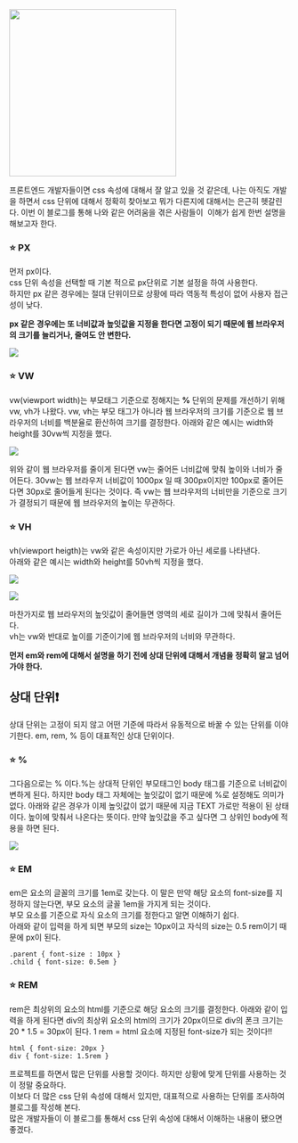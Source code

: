 <img src="https://img1.daumcdn.net/thumb/R1280x0/?scode=mtistory2&fname=https%3A%2F%2Fblog.kakaocdn.net%2Fdn%2FcQWp7W%2FbtsAji5lGil%2F7rbPv4Mb9nRHMu8pTFdNj0%2Fimg.png" width="300px">

프론트엔드 개발자들이면 css 속성에 대해서 잘 알고 있을 것 같은데, 나는 아직도 개발을 하면서 css 단위에 대해서
정확히 찾아보고 뭐가 다른지에 대해서는 은근히 헷갈린다. 이번 이 블로그를 통해 나와 같은 어려움을 겪은 사람들이 
이해가 쉽게 한번 설명을 해보고자 한다.

### **⭐️ PX**

먼저 px이다.  
css 단위 속성을 선택할 때 기본 적으로 px단위로 기본 설정을 하여 사용한다.  
하지만 px 같은 경우에는 절대 단위이므로 상황에 따라 역동적 특성이 없어 사용자 접근성이 낮다.

**px 같은 경우에는 또 너비값과 높잇값을 지정을 한다면 고정이 되기 때문에 웹 브라우저의 크기를 늘리거나, 줄여도 안 변한다.**

![](https://img1.daumcdn.net/thumb/R1280x0/?scode=mtistory2&fname=https%3A%2F%2Fblog.kakaocdn.net%2Fdn%2FdzXZMN%2FbtsAcR123Ti%2FMxVp91ctxm4Bh9WPYHvLa0%2Fimg.png)

### **⭐️ VW**

vw(viewport width)는 부모태그 기준으로 정해지는 **%** 단위의 문제를 개선하기 위해 vw, vh가 나왔다.
vw, vh는 부모 태그가 아니라 웹 브라우저의 크기를 기준으로 웹 브라우저의 너비를 백분율로 환산하여 크기를 결정한다.
아래와 같은 예시는 width와 height를 30vw씩 지정을 했다.

![](https://img1.daumcdn.net/thumb/R1280x0/?scode=mtistory2&fname=https%3A%2F%2Fblog.kakaocdn.net%2Fdn%2FTDDSZ%2FbtsAjkCrmzf%2FuSSVgeUk8AVlmDsAh2HnD1%2Fimg.png)

위와 같이 웹 브라우저를 줄이게 된다면 vw는 줄어든 너비값에 맞춰 높이와 너비가 줄어든다. 30vw는 웹 브라우저
너비값이 1000px 일 때 300px이지만 100px로 줄어든다면 30px로 줄어들게 된다는 것이다.
즉 vw는 웹 브라우저의 너비만을 기준으로 크기가 결정되기 때문에 웹 브라우저의 높이는 무관하다.

### **⭐️ VH**

vh(viewport heigth)는 vw와 같은 속성이지만 가로가 아닌 세로를 나타낸다.  
아래와 같은 예시는 width와 height를 50vh씩 지정을 했다.

![](https://img1.daumcdn.net/thumb/R1280x0/?scode=mtistory2&fname=https%3A%2F%2Fblog.kakaocdn.net%2Fdn%2FFNpzK%2FbtsAakdaBiI%2FYls3DyDKjXIu3fZenYwMn1%2Fimg.png)

![](https://img1.daumcdn.net/thumb/R1280x0/?scode=mtistory2&fname=https%3A%2F%2Fblog.kakaocdn.net%2Fdn%2FtLRm1%2FbtsAeEPcdfS%2F1N574BSkowoQCdikgHVOS1%2Fimg.png)

마찬가지로 웹 브라우저의 높잇값이 줄어들면 영역의 세로 길이가 그에 맞춰서 줄어든다.  
vh는 vw와 반대로 높이를 기준이기에 웹 브라우저의 너비와 무관하다.

**먼저 em와 rem에 대해서 설명을 하기 전에 상대 단위에 대해서 개념을 정확히 알고 넘어가야 한다.**

## **상대 단위**❗️

상대 단위는 고정이 되지 않고 어떤 기준에 따라서 유동적으로 바꿀 수 있는 단위를 이야기한다.
em, rem, % 등이 대표적인 상대 단위이다.

### **⭐️ %**

그다음으로는 % 이다.%는 상대적 단위인 부모태그인 body 태그를 기준으로 너비값이 변하게 된다.
하지만 body 태그 자체에는 높잇값이 없기 때문에 %로 설정해도 의미가 없다.
아래와 같은 경우가 이제 높잇값이 없기 때문에 지금 TEXT 가로만 적용이 된 상태이다.
높이에 맞춰서 나온다는 뜻이다. 만약 높잇값을 주고 싶다면 그 상위인 body에 적용을 하면 된다.

![](https://img1.daumcdn.net/thumb/R1280x0/?scode=mtistory2&fname=https%3A%2F%2Fblog.kakaocdn.net%2Fdn%2FbdlakV%2FbtsAbckOd4p%2FuAVVVwJdWJiq1Njji56JOK%2Fimg.png)

### **⭐️ EM**

em은 요소의 글꼴의 크기를 1em로 갖는다.
이 말은 만약 해당 요소의 font-size를 지정하지 않는다면, 부모 요소의 글꼴 1em을 가지게 되는 것이다.  
부모 요소를 기준으로 자식 요소의 크기를 정한다고 알면 이해하기 쉽다.  
아래와 같이 입력을 하게 되면 부모의 size는
10px이고 자식의 size는 0.5 rem이기 때문에 px이 된다.

```
.parent { font-size : 10px }
.child { font-size: 0.5em }
```

### **⭐️ REM**

rem은 최상위의 요소의 html를 기준으로 해당 요소의 크기를 결정한다.
아래와 같이 입력을 하게 된다면 div의 최상위 요소의 html의 크기가
20px이므로 div의 폰크 크기는 20 \* 1.5 = 30px이 된다.
1 rem = html 요소에 지정된 font-size가 되는 것이다!!

```
html { font-size: 20px }
div { font-size: 1.5rem }
```

프로젝트를 하면서 많은 단위를 사용할 것이다. 하지만 상황에 맞게 단위를 사용하는 것이 정말 중요하다.  
이보다 더 많은 css 단위 속성에 대해서 있지만, 대표적으로 사용하는 단위를 조사하여 블로그를 작성해 본다.  
많은 개발자들이 이 블로그를 통해서 css 단위 속성에 대해서 이해하는 내용이 됐으면 좋겠다.
